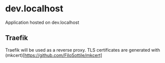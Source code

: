 # dev.localhost
Application hosted on dev.localhost 

## Traefik

Traefik will be used as a reverse proxy. TLS certificates are generated with (mkcert)[https://github.com/FiloSottile/mkcert]
